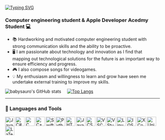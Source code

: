 <a href="https://git.io/typing-svg"><img src="https://readme-typing-svg.demolab.com?font=Righteous&size=35&weight=400&pause=1000&color=24B6F7&random=false&width=437&height=53&lines=Hello+!+👋;+I+'m+Serena+Savarese+!+🦖" alt="Typing SVG" /></a>

<h3 align="centre">Computer engineering student & Apple Developer Acedmy Student 💻</h3>

- 📚 Hardworking and motivated computer engineering student with strong communication skills and the ability to be
proactive. 
- 🖥️ I am passionate about technology and innovation as I find that mapping out technological solutions for
the future is an important way to ensure efficiency and progress.
- 🎮 I also compose songs for videogames. 
- 💡 My enthusiasm and willingness to learn and grow have seen me undertake external training to improve my skills.

![babysauro's GitHub stats](https://github-readme-stats.vercel.app/api?username=babysauro&show_icons=true&theme=tokyonight) &nbsp; &nbsp; [![Top Langs](https://github-readme-stats.vercel.app/api/top-langs/?username=babysauro&theme=tokyonight&hide_progress=true)](https://github.com/babysauro/github-readme-stats)

___________________________________________________________________________________________________________________________
### 💼 Languages and Tools
<img align="left" alt="Java" width="30px" src="https://cdn.jsdelivr.net/gh/devicons/devicon@latest/icons/java/java-original.svg"/>
<img align="left" alt="C#" width="30px" src="https://cdn.jsdelivr.net/gh/devicons/devicon@latest/icons/csharp/csharp-line.svg"/>
<img align="left" alt="C" width="30px" src="https://cdn.jsdelivr.net/gh/devicons/devicon@latest/icons/c/c-plain.svg"/>
<img align="left" alt="C++" width="30px" src="https://cdn.jsdelivr.net/gh/devicons/devicon@latest/icons/cplusplus/cplusplus-plain.svg"/>
<img align="left" alt="Swift" width="30px" src="https://cdn.jsdelivr.net/gh/devicons/devicon@latest/icons/swift/swift-original.svg"/>
<img align="left" alt="Python" width="30px" src="https://cdn.jsdelivr.net/gh/devicons/devicon@latest/icons/python/python-original.svg"/>
<img align="left" alt="HTML" width="30px" src="https://cdn.jsdelivr.net/gh/devicons/devicon@latest/icons/html5/html5-plain.svg"/>
<img align="left" alt="JavaScript" width="30px" src="https://cdn.jsdelivr.net/gh/devicons/devicon@latest/icons/javascript/javascript-plain.svg"/>
<img align="left" alt="CSS" width="30px" src="https://cdn.jsdelivr.net/gh/devicons/devicon@latest/icons/css3/css3-plain.svg"/>
<img align="left" alt="VSCode" width="30px" src="https://cdn.jsdelivr.net/gh/devicons/devicon@latest/icons/vscode/vscode-original.svg"/>
<img align="left" alt="VStudio" width="30px" src="https://cdn.jsdelivr.net/gh/devicons/devicon@latest/icons/visualstudio/visualstudio-plain.svg"/>
<img align="left" alt="Linux" width="30px" src="https://cdn.jsdelivr.net/gh/devicons/devicon@latest/icons/linux/linux-original.svg"/>
<img align="left" alt="IOS" width="30px" src="https://cdn.jsdelivr.net/gh/devicons/devicon@latest/icons/apple/apple-original.svg"/>
<img align="left" alt="XCode" width="30px" src="https://cdn.jsdelivr.net/gh/devicons/devicon@latest/icons/xcode/xcode-original.svg"/>
<img align="left" alt="Unity" width="30px" src="https://cdn.jsdelivr.net/gh/devicons/devicon@latest/icons/unity/unity-original.svg"/>
<img align="left" alt="LaTex" width="30px" src="https://cdn.jsdelivr.net/gh/devicons/devicon@latest/icons/tex/tex-original.svg"/>



<!--
**babysauro/Babysauro** is a ✨ _special_ ✨ repository because its `README.md` (this file) appears on your GitHub profile.

Here are some ideas to get you started:

- 🔭 I’m currently working on ...
- 🌱 I’m currently learning ...
- 👯 I’m looking to collaborate on ...
- 🤔 I’m looking for help with ...
- 💬 Ask me about ...
- 📫 How to reach me: ...
- 😄 Pronouns: ...
- ⚡ Fun fact: ...
-->
